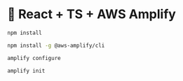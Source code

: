 # 🚀 React + TS + AWS Amplify

```sh
npm install

npm install -g @aws-amplify/cli

amplify configure

amplify init
